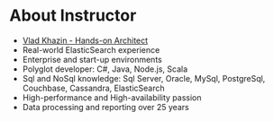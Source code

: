 # About Instructor #

* <a href="https://www.linkedin.com/in/vkhazin" target="_blank">Vlad Khazin - Hands-on Architect</a>
* Real-world ElasticSearch experience
* Enterprise and start-up environments
* Polyglot developer: C#, Java, Node.js, Scala
* Sql and NoSql knowledge: Sql Server, Oracle, MySql, PostgreSql, Couchbase, Cassandra, ElasticSearch
* High-performance and High-availability passion
* Data processing and reporting over 25 years